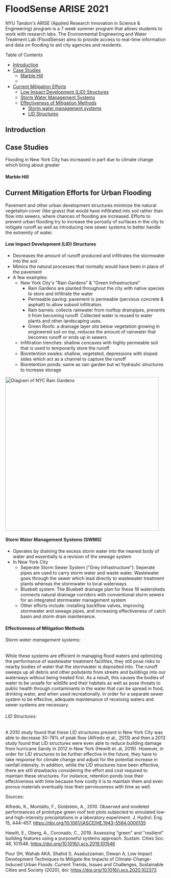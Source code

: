 # FloodSense ARISE 2021
NYU Tandon's ARISE (Applied Research Innovation in Science & Engineering) program is a 7 week summer program that allows students to work with research labs. The Environmental Engineering and Water Treatment Lab (FloodSense) aims to provide access to real-time information and data on flooding to aid city agencies and residents.  


Table of Contents
- [Introduction](#Introduction)
- [Case Studies](#Case_Studies)
  - [Marble Hill](#Marble_Hill)
  -
- [Current Mitigation Efforts](#Current_Mitigation_Efforts)
  - [Low Impact Development (LID) Structures](#Low_Impact_Development_Structures)
  - [Storm Water Management Systems](#Storm_Water_Management_Systems)
  - [Effectiveness of Mitigation Methods](Effectiveness_of_Mitigation_Methods)
    - [Storm water management systems](#Storm_water_management_systems)
    - [LID Structures](LID_Structures)

## Introduction

## Case Studies

Flooding in New York City has increased in part due to climate change which bring about greater

#### Marble Hill


## Current Mitigation Efforts for Urban Flooding

Pavement and other urban development structures minimize the natural vegetation cover (like grass) that would have infiltrated into soil rather than flow into sewers, where chances of flooding are increased. Efforts to prevent urban flooding try to increase the porosity of surfaces in the city to mitigate runoff as well as introducing new sewer systems to better handle the extremity of water.

#### Low Impact Development (LID) Structures
- Decreases the amount of runoff produced and infiltrates the stormwater into the soil
- Mimics the natural processes that normally would have been in place of the pavement
- A few examples:
    - New York City's "Rain Gardens" & "Green Infrastructure"
        - Rain Gardens are planted throughout the city with native species to store and infiltrate the water
        - Permeable paving: pavement is permeable (pervious concrete & asphalt) to allow subsoil infiltration.
        - Rain barrels: collects rainwater from rooftop drainpipes, prevents it from becoming runoff. Collected water is reused to water plants and other landscaping uses.
        - Green Roofs: a drainage layer sits below vegetation growing in engineered soil on top, reduces the amount of rainwater that becomes runoff or ends up in sewers
    - Infiltration trenches: shallow concaves with highly permeable soil that is used to temporarily store the runoff
    - Bioretention swales: shallow, vegetated, depressions with sloped sides which act as a channel to capture the runoff
    - Bioretention ponds: same as rain garden but w/ hydraulic structures to increase storage

<img src="https://miro.medium.com/max/1200/1*BWIyikeCT2d2Cv4K_abXAg.jpeg" alt= "Diagram of NYC Rain Gardens" width="480" >

#### Storm Water Management Systems (SWMS)
- Operates by draining the excess storm water into the nearest body of water and essentially is a revision of the sewage system
- In New York City
    - Seperate Storm Sewer System ("Grey Infrastructure"): Seperate pipes are used to carry storm water and waste water. Wastewater goes through the sewer which lead directly to wastewater treatment plants whereas the stormwater to local waterways
    - Bluebelt system: The Bluebelt drainage plan for these 16 watersheds connects natural drainage corridors with conventional storm sewers for an integrated stormwater management system
    - Other efforts include: installing backflow valves, improving stormwater and sewage pipes, and increasing effectiveness of catch basin and storm drain maintenance.

#### Effectiveness of Mitigation Methods

###### Storm water management systems:
  While these systems are efficient in managing flood waters and optimizing the performance of wastewater treatment facilities, they still pose risks to nearby bodies of water that the stormwater is deposited into. The runoff sweeps up all debris and other pollutants from streets and buildings into our waterways without being treated first. As a result, this causes the bodies of water to be unsafe for wildlife and their habitats as well as pose threats to public health through contaminants in the water that can be spread in food, drinking water, and when used recreationally. In order for a separate sewer system to be effective, adequate maintenance of receiving waters and sewer systems are necessary.

###### LID Structures:
  A 2010 study found that these LID structures present in New York City was able to decrease 30-78% of peak flow (Alfredo et al., 2013) and then a 2013 study found that LID structures were even able to reduce building damage from hurricane Sandy in 2012 in New York (Hewitt et. al, 2019). However, in order for LID structures to be further effective in the future, they have to take response for climate change and adjust for the potential increase in rainfall intensity. In addition, while the LID structures have been effective, there are still drawbacks considering the effort and cost required to maintain these structures. For instance, retention ponds lose their effectiveness with time because how costly it is to maintain them and even porous materials eventually lose their perviousness with time as well.

Sources:

Alfredo, K., Montalto, F., Goldstein, A., 2010. Observed and modeled performances of prototype green roof test plots subjected to simulated low-and high-intensity precipitations in a laboratory experiment. J. Hydrol. Eng. 15, 444–457. https://doi.org/10.1061/(ASCE)HE.1943-5584.0000135

Hewitt, E., Oberg, A., Coronado, C., 2019. Assessing "green" and "resilient" building features using a purposeful systems approach. Sustain. Cities Soc. 48, 101546. https://doi.org/10.1016/j.scs.2019.101546

Pour SH, Wahab AKA, Shahid S, Asaduzzaman, Dewan A, Low Impact Development Techniques to Mitigate the Impacts of Climate-Change-Induced Urban Floods: Current Trends, Issues and Challenges, Sustainable Cities and Society (2020),
doi: https://doi.org/10.1016/j.scs.2020.102373
